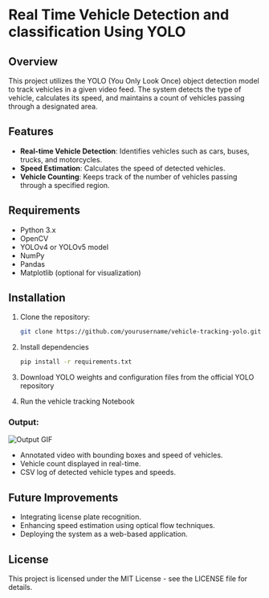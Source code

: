 # Real Time Vehicle Detection and classification Using YOLO

## Overview
This project utilizes the YOLO (You Only Look Once) object detection model to track vehicles in a given video feed. The system detects the type of vehicle, calculates its speed, and maintains a count of vehicles passing through a designated area.

## Features
- **Real-time Vehicle Detection**: Identifies vehicles such as cars, buses, trucks, and motorcycles.
- **Speed Estimation**: Calculates the speed of detected vehicles.
- **Vehicle Counting**: Keeps track of the number of vehicles passing through a specified region.

## Requirements
- Python 3.x
- OpenCV
- YOLOv4 or YOLOv5 model
- NumPy
- Pandas
- Matplotlib (optional for visualization)

## Installation

1. Clone the repository:
    ```bash
    git clone https://github.com/yourusername/vehicle-tracking-yolo.git

2. Install dependencies
    ```bash
    pip install -r requirements.txt

3. Download YOLO weights and configuration files from the official YOLO repository

4. Run the vehicle tracking Notebook

### Output:
![Output GIF](output/yolo_output.gif/)


- Annotated video with bounding boxes and speed of vehicles.
- Vehicle count displayed in real-time.
- CSV log of detected vehicle types and speeds.

## Future Improvements
- Integrating license plate recognition.
- Enhancing speed estimation using optical flow techniques.
- Deploying the system as a web-based application.

## License
This project is licensed under the MIT License - see the LICENSE file for details.
